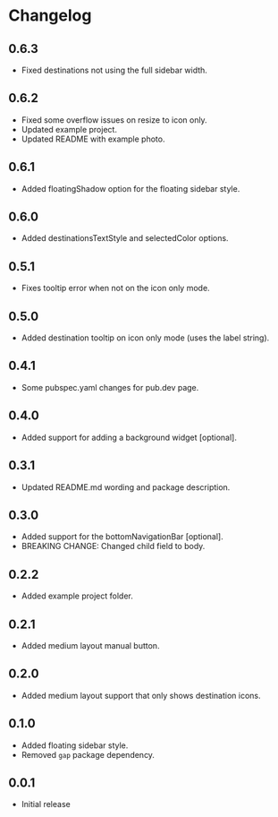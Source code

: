 # Changelog

## 0.6.3

- Fixed destinations not using the full sidebar width.

## 0.6.2

- Fixed some overflow issues on resize to icon only.
- Updated example project.
- Updated README with example photo.

## 0.6.1

- Added floatingShadow option for the floating sidebar style.

## 0.6.0

- Added destinationsTextStyle and selectedColor options.

## 0.5.1

- Fixes tooltip error when not on the icon only mode.

## 0.5.0

- Added destination tooltip on icon only mode (uses the label string).

## 0.4.1

- Some pubspec.yaml changes for pub.dev page.

## 0.4.0

- Added support for adding a background widget [optional].

## 0.3.1

- Updated README.md wording and package description.

## 0.3.0

- Added support for the bottomNavigationBar [optional].
- BREAKING CHANGE: Changed child field to body.

## 0.2.2

- Added example project folder.

## 0.2.1

- Added medium layout manual button.

## 0.2.0

- Added medium layout support that only shows destination icons.

## 0.1.0

- Added floating sidebar style.
- Removed `gap` package dependency.

## 0.0.1

- Initial release
